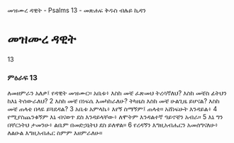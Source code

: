 ﻿
 መዝሙረ ዳዊት - Psalms 13 - መጽሐፍ ቅዱስ ብሉይ ኪዳን
# መዝሙረ ዳዊት
13
### ምዕራፍ 13
ለመዘምራን አለቃ፤ የዳዊት መዝሙር። 
 አቤቱ፥ እስከ መቼ ፈጽመህ ትረሳኛለህ? እስከ መቼስ ፊትህን ከእኔ ትሰውራለህ?
2  እስከ መቼ በነፍሴ እመካከራለሁ? ትካዜስ እስከ መቼ ሁልጊዜ ይሆናል? እስከ መቼ ጠላቴ በላዬ ይጓደዳል?
3  አቤቱ አምላኬ፥ እየኝ ስማኝም፤ ጠላቴ። አሸነፍሁት እንዳይል፥
4  የሚያስጨንቁኝም እኔ ብናወጥ ደስ እንዳይላቸው፥ ለሞትም እንዳልተኛ ዓይኖቼን አብራ።
5  እኔ ግን በቸርነትህ ታመንሁ፥ ልቤም በመድኃኒትህ ደስ ይለዋል።
6  የረዳኝን እግዚአብሔርን አመሰግናለሁ፥ ለልዑል እግዚአብሔር ስምም እዘምራለሁ። 
